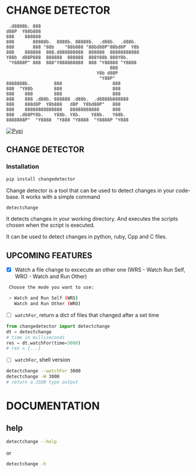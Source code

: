 # CHANGE DETECTOR

```
 .d8888b. 888
d88P  Y88b888
888    888888
888       88888b.  8888b. 88888b.  .d88b.  .d88b.
888       888 "88b    "88b888 "88bd88P"88bd8P  Y8b
888    888888  888.d888888888  888888  88888888888
Y88b  d88P888  888888  888888  888Y88b 888Y8b.
 "Y8888P" 888  888"Y888888888  888 "Y88888 "Y8888
                                       888
                                  Y8b d88P
                                   "Y88P"
8888888b.         888                   888
888  "Y88b        888                   888
888    888        888                   888
888    888 .d88b. 888888 .d88b.  .d8888b888888
888    888d8P  Y8b888   d8P  Y8bd88P"   888
888    88888888888888   88888888888     888
888  .d88PY8b.    Y88b. Y8b.    Y88b.   Y88b.
8888888P"  "Y8888  "Y888 "Y8888  "Y8888P "Y888
```

[![Pypi](https://img.shields.io/badge/VERSION-0.1.5a-blue?style=for-the-badge&logo=pypi)](https://pypi.org/project/changedetector/)

## CHANGE DETECTOR

### Installation

```sh
pip install changedetector
```

Change detector is a tool that can be used to detect changes in your code-base.
It works with a simple command

```sh
detectchange
```
It detects changes in your working directory. And executes the scripts chosen
when the script is executed.

It can be used to detect changes in python, ruby, Cpp  and C files.

## UPCOMING FEATURES

- [x] Watch a file change to excecute an other one (WRS - Watch Run Self, WRO  - Watch and Run Other)
```sh
 Choose the mode you want to use:

 > Watch and Run Self (WRS)
   Watch and Run Other (WRO)
```

- [ ] `watchFor`, return a dict of files that changed after a set time
```python
from changedetector import detectchange
dt = detectchange
# time in milliseconds
res = dt.watchFor(time=3000)
# res = {...}
```
- [ ] `watchFor`, shell version
```sh
detectchange --watchFor 3000
detectchange -W 3000
# return a JSON type output
```

# DOCUMENTATION

## help

```sh
detectchange --help
```
or

```sh
detectchange -h
```
